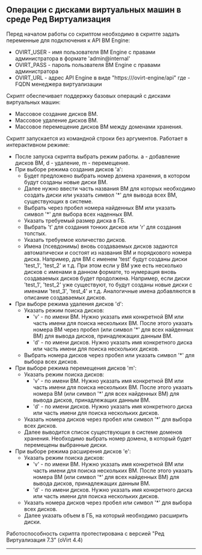 ## Операции с дисками виртуальных машин в среде Ред Виртуализация

Перед началом работы со скриптом необходимо в скрипте задать переменные для подключения к API ВМ Engine:
* OVIRT_USER - имя пользователя ВМ Engine с правами администратора в формате 'admin@internal'
* OVIRT_PASS - пароль пользвателя ВМ Engine с правами администратора
* OVIRT_URL - адрес API Engine в виде "https://<hosted-engine>/ovirt-engine/api" где <hosted-engine> - FQDN менеджера виртуализации

Скрипт обеспечивает поддержку базовых операций с дисками виртуальных машин:  
* Массовое создание дисков ВМ.  
* Массовое удаление дисков ВМ.  
* Массовое перемещение дисков ВМ между доменами хранения.  

Скрипт запускается из командной строки без аргументов. Работает в интерактивном режиме:
- После запуска скрипта выбрать режим работы. а - добавление дисков ВМ, d - удаление, m - перемещение.  
- При выборе режима создания дисков 'a':  
    - Будет предложено выбрать номер домена хранения, в котором будут созданы новые диски ВМ.    
    - Далее нужно ввести часть названия ВМ для которых необходимо создать диски или указать символ '*' для вывода всех ВМ, существующих в системе.  
    - Выбрать через пробел номера найденных ВМ или указать символ '*' для выбора всех наденных ВМ.  
    - Указать требуемый размер диска в ГБ.  
    - Выбрать 't' для создания тонких дисков или 'r' для создания толстых.  
    - Указать требуемое количество дисков.  
    - Имена (псевдонимы) вновь создаваемых дисков задаются автоматически и состоят из названия ВМ и порядкового номера диска. Например, для ВМ с именем 'test' будут созданы диски 'test_1', 'test_2' и т.д. При этом если у ВМ уже есть несколько дисков с именами в данном формате, то нумерация вновь создаваемых дисков будет продолжена. Например, если диски 'test_1', 'test_2' уже существуют, то будут созданы новые диски с именами 'test_3', 'test_4' и т.д. Аналогичные имена добавляются в описание создаваемых дисков.  
- При выборе режима удаления дисков 'd':  
    - Указать режим поиска дисков:  
        - 'v' - по имени ВМ. Нужно указать имя конкретной ВМ или часть имени для поиска нескольких ВМ. После этого указать номера ВМ через пробел (или символ '*' для всех найденных ВМ) для вывода дисков, принадлежащих данным ВМ.  
        - 'd' - по имени дисков. Нужно указать имя конкретного диска или часть имени для поиска нескольких дисков.
    - Выбрать номера дисков через пробел или указать символ '*' для выбора всех дисков.  
- При выборе режима перемещения дисков 'm':  
    - Указать режим поиска дисков:  
        - 'v' - по имени ВМ. Нужно указать имя конкретной ВМ или часть имени для поиска нескольких ВМ. После этого указать номера ВМ (или символ '*' для всех найденных ВМ) для вывода дисков, принадлежащих данным ВМ.  
        - 'd' - по имени дисков. Нужно указать имя конкретного диска или часть имени для поиска нескольких дисков.
    - Указать номера дисков через пробел или символ '*' для выбора всех дисков.  
    - Далее выводится список существующих в системе доменов хранения. Необходимо выбрать номер домена, в который будет перемещены выбранные диски.  
- При выборе режима расширения дисков 'e':  
    - Указать режим поиска дисков:  
        - 'v' - по имени ВМ. Нужно указать имя конкретной ВМ или часть имени для поиска нескольких ВМ. После этого указать номера ВМ (или символ '*' для всех найденных ВМ) для вывода дисков, принадлежащих данным ВМ.  
        - 'd' - по имени дисков. Нужно указать имя конкретного диска или часть имени для поиска нескольких дисков.
    - Указать номера дисков через пробел или символ '*' для выбора всех дисков.  
    - Далее указать объем в ГБ, на который необходимо расширить диски.    

Работоспособность скрипта протестирована с версией "Ред Виртуализация 7.3" (oVirt 4.4)  

---
    
